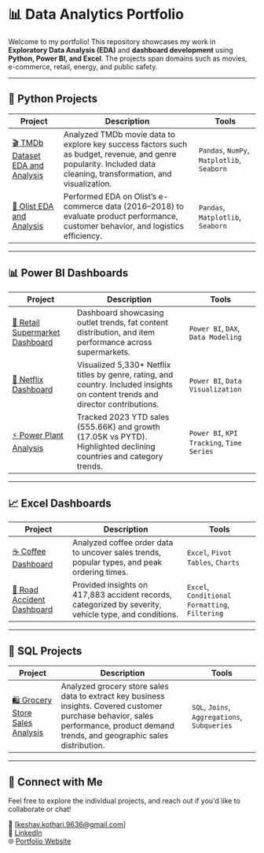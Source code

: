 # 📊 Data Analytics Portfolio

Welcome to my portfolio! This repository showcases my work in **Exploratory Data Analysis (EDA)** and **dashboard development** using **Python, Power BI, and Excel**. The projects span domains such as movies, e-commerce, retail, energy, and public safety.

---

## 🐍 Python Projects

| Project | Description | Tools |
|--------|-------------|--------|
| [🎬 TMDb Dataset EDA and Analysis](https://github.com/your-username/tmdb-eda) | Analyzed TMDb movie data to explore key success factors such as budget, revenue, and genre popularity. Included data cleaning, transformation, and visualization. | `Pandas`, `NumPy`, `Matplotlib`, `Seaborn` |
| [🛒 Olist EDA and Analysis](https://github.com/your-username/olist-eda) | Performed EDA on Olist’s e-commerce data (2016–2018) to evaluate product performance, customer behavior, and logistics efficiency. | `Pandas`, `Matplotlib`, `Seaborn` |

---

## 📊 Power BI Dashboards

| Project | Description | Tools |
|--------|-------------|--------|
| [🏪 Retail Supermarket Dashboard](https://github.com/your-username/supermarket-dashboard) | Dashboard showcasing outlet trends, fat content distribution, and item performance across supermarkets. | `Power BI`, `DAX`, `Data Modeling` |
| [🎥 Netflix Dashboard](https://github.com/your-username/netflix-dashboard) | Visualized 5,330+ Netflix titles by genre, rating, and country. Included insights on content trends and director contributions. | `Power BI`, `Data Visualization` |
| [⚡ Power Plant Analysis](https://github.com/your-username/powerplant-dashboard) | Tracked 2023 YTD sales (555.66K) and growth (17.05K vs PYTD). Highlighted declining countries and category trends. | `Power BI`, `KPI Tracking`, `Time Series` |

---

## 📈 Excel Dashboards

| Project | Description | Tools |
|--------|-------------|--------|
| [☕ Coffee Dashboard](https://github.com/your-username/coffee-dashboard) | Analyzed coffee order data to uncover sales trends, popular types, and peak ordering times. | `Excel`, `Pivot Tables`, `Charts` |
| [🚗 Road Accident Dashboard](https://github.com/your-username/road-accident-dashboard) | Provided insights on 417,883 accident records, categorized by severity, vehicle type, and conditions. | `Excel`, `Conditional Formatting`, `Filtering` |

---

## 🧠 SQL Projects

| Project | Description | Tools |
|---------|-------------|--------|
| [🛍️ Grocery Store Sales Analysis](https://github.com/keshav-9636/SQL-Projects/tree/main/grocery_store) | Analyzed grocery store sales data to extract key business insights. Covered customer purchase behavior, sales performance, product demand trends, and geographic sales distribution. | `SQL`, `Joins`, `Aggregations`, `Subqueries` |

---

## 🔗 Connect with Me

Feel free to explore the individual projects, and reach out if you'd like to collaborate or chat!

📧 [keshav.kothari.9636@gmail.com]  
💼 [LinkedIn](https://www.linkedin.com/in/kotharikeshav)  
🌐 [Portfolio Website](https://github.com/keshav-9636)

